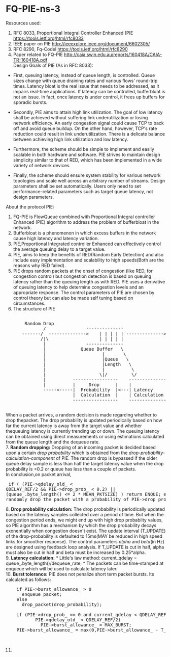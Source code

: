 # FQ-PIE-ns-3


Resources used:
  1. RFC 8033, Proportional Integral Controller Enhanced (PIE  https://tools.ietf.org/html/rfc8033 
  2. IEEE paper on PIE http://ieeexplore.ieee.org/document/6602305/
  3. RFC 8290, Fq-Codel https://tools.ietf.org/html/rfc8290
  4. Paper related  to FQ-PIE http://caia.swin.edu.au/reports/160418A/CAIA-TR-160418A.pdf    
Design Goals of PIE (As in RFC 8033):

  *  First, queuing latency, instead of queue length, is controlled.
      Queue sizes change with queue draining rates and various flows'
      round-trip times.  Latency bloat is the real issue that needs to
      be addressed, as it impairs real-time applications.  If latency
      can be controlled, bufferbloat is not an issue.  In fact, once
      latency is under control, it frees up buffers for sporadic bursts.

   *  Secondly, PIE aims to attain high link utilization.  The goal of
      low latency shall be achieved without suffering link
      underutilization or losing network efficiency.  An early
      congestion signal could cause TCP to back off and avoid queue
      buildup.  On the other hand, however, TCP's rate reduction could
      result in link underutilization.  There is a delicate balance
      between achieving high link utilization and low latency.

   *  Furthermore, the scheme should be simple to implement and easily
      scalable in both hardware and software.  PIE strives to maintain
      design simplicity similar to that of RED, which has been
      implemented in a wide variety of network devices.

   *  Finally, the scheme should ensure system stability for various
      network topologies and scale well across an arbitrary number of
      streams.  Design parameters shall be set automatically.  Users
      only need to set performance-related parameters such as target
      queue latency, not design parameters.
      
About the protocol PIE: 
  1. FQ-PIE is FlowQueue combined with Proportional Integral controller Enhanced (PIE) algorithm to address the problem of bufferbloat in the network. 
  2. Bufferbloat is a phenomenon in which excess buffers in the network cause high latency and latency variation. 
  3. PIE,Proportional Integrated controller Enhanced can effectively control the average queuing delay to a target value.
  4. PIE, aims to keep the benefits of RED(Random Early Detection) and also include easy implementation and scalability to high speeds(Both are the reasons why RED failed).
  5. PIE drops random packets at the onset of congestion (like RED, for congestion control) but congestion detection is based on queuing latency rather than the queuing length as with RED. PIE uses a derivative of queuing latency to help determine congestion levels and an appropriate response. The control parameters of PIE are chosen by control theory but can also be made self tuning based on circumstances.  
  6. The structure of PIE  
  
  <pre>
  
       Random Drop
              /               --------------
      -------/  -------------->    | | | | | -------------->
             /|\                   | | | | |
              |               --------------
              |             Queue Buffer   \
              |                     |       \
              |                     |Queue   \
              |                     |Length   \
              |                     |          \
              |                    \|/         \/
              |          -----------------    -------------------
              |          |     Drop      |    |                 |
              -----<-----|  Probability  |<---| Latency         |
                         |  Calculation  |    | Calculation     |
                         -----------------    -------------------
  </pre>
  
  When a packet arrives, a random decision is made regarding whether to drop thepacket.  The drop probability is updated periodically based on how far the current latency is away from the target value and whether thequeuing latency is currently trending up or down.  The queuing latency can be obtained using direct measurements or using estimations calculated from the queue length and the dequeue rate.  
  7. **Random dropping:** Dropping of an incoming packet is decided based upon a certain _drop probability_ which is obtained from the _drop-probability-calculation-component_ of PIE. The random drop is bypassed if the older queue delay sample is less than half the target latency value when the drop probability is <0.2 or queue has less than a couple of packets.  
    In conclusion,on packet arrival,
        <pre>
        if ( (PIE->qdelay_old_ < QDELAY_REF/2 && PIE->drop_prob_ < 0.2)
            || (queue_.byte_length() <= 2 * MEAN_PKTSIZE) )
                return ENQUE;
      else
         randomly drop the packet with a probability of
         PIE->drop_prob_.
         </pre>
  8. **Drop probability calculation:** The drop probability is periodically updated based on the latency samples collected over a period of time. But when the congestion period ends, we might end up with high drop probabilty values, so PIE algorithm has a mechanism by which the drop probability decays exonentially when congestion doesn't exist. The update interval (T_UPDATE) of the drop-probability is defaulted to 15ms(MAY be reduced in high speed links for smoother response). 
      The control parameters _alpha_ and _beta_(in Hz) are designed using feedback loop analysis. If T_UPDATE is cut in half, alpha must also be cut in half and beta must be increased by 0.25*alpha.   
   9. **Latency calculation:** 
       * Little's law method: current_qdelay = queue_.byte_length()/dequeue_rate;
       * The packets can be time-stamped at enqueue which will be used to calculate latency later.  
   10. **Burst tolerance:** PIE does not penalize short term packet bursts. Its calculated as follows:  
   <pre>
    if PIE->burst_allowance_ > 0
      enqueue packet;
    else
      drop_packet(drop_probability);

    if (PIE->drop_prob_ == 0 and current_qdelay < QDELAY_REF/2 and
           PIE->qdelay_old_ < QDELAY_REF/2)
             PIE->burst_allowance_ = MAX_BURST;
    PIE->burst_allowance_ = max(0,PIE->burst_allowance_ - T_UPDATE);

   </pre>
   11. 

